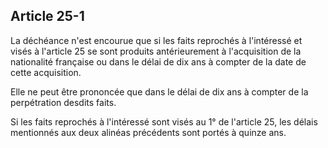 Article 25-1
----
La déchéance n'est encourue que si les faits reprochés à l'intéressé et visés à
l'article 25 se sont produits antérieurement à l'acquisition de la nationalité
française ou dans le délai de dix ans à compter de la date de cette acquisition.

Elle ne peut être prononcée que dans le délai de dix ans à compter de la
perpétration desdits faits.

Si les faits reprochés à l'intéressé sont visés au 1° de l'article 25, les
délais mentionnés aux deux alinéas précédents sont portés à quinze ans.
